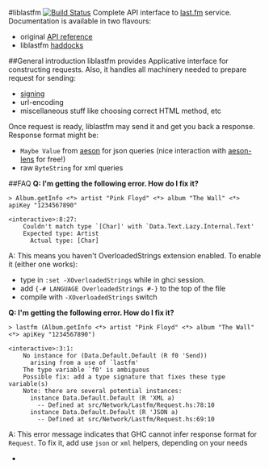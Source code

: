 #liblastfm [![Build Status](https://secure.travis-ci.org/supki/haskell-liblastfm.png?branch=develop)](http://travis-ci.org/supki/haskell-liblastfm)
Complete API interface to [last.fm][1] service.  
Documentation is available in two flavours:
  * original [API reference][2]
  * liblastfm [haddocks][3]

##General introduction
liblastfm provides Applicative interface for constructing requests. Also, it handles all machinery needed to prepare request for sending:
  * [signing][4]
  * url-encoding
  * miscellaneous stuff like choosing correct HTML method, etc

Once request is ready, liblastfm may send it and get you back a response.
Response format might be:
  * `Maybe Value` from [aeson][5] for json queries (nice interaction with [aeson-lens][6] for free!)
  * raw `ByteString` for xml queries

##FAQ
**Q: I'm getting the following error. How do I fix it?**
```
> Album.getInfo <*> artist "Pink Floyd" <*> album "The Wall" <*> apiKey "1234567890"

<interactive>:8:27:
    Couldn't match type `[Char]' with `Data.Text.Lazy.Internal.Text'
    Expected type: Artist
      Actual type: [Char]
```
A: This means you haven't OverloadedStrings extension enabled.
To enable it (either one works):
  * type in `:set -XOverloadedStrings` while in ghci session.
  * add `{-# LANGUAGE OverloadedStrings #-}` to the top of the file
  * compile with `-XOverloadedStrings` switch

**Q: I'm getting the following error. How do I fix it?**
```
> lastfm (Album.getInfo <*> artist "Pink Floyd" <*> album "The Wall" <*> apiKey "1234567890")

<interactive>:3:1:
    No instance for (Data.Default.Default (R f0 'Send))
      arising from a use of `lastfm'
    The type variable `f0' is ambiguous
    Possible fix: add a type signature that fixes these type variable(s)
    Note: there are several potential instances:
      instance Data.Default.Default (R 'XML a)
        -- Defined at src/Network/Lastfm/Request.hs:78:10
      instance Data.Default.Default (R 'JSON a)
        -- Defined at src/Network/Lastfm/Request.hs:69:10
```
A: This error message indicates that GHC cannot infer response format for `Request`. 
To fix it, add use `json` or `xml` helpers, depending on your needs

-

 [1]: http://www.lastfm.ru/
 [2]: http://www.lastfm.ru/api/intro
 [3]: http://supki.github.com/haskell-liblastfm/
 [4]: http://www.lastfm.ru/api/authspec#8
 [5]: http://hackage.haskell.org/package/aeson
 [6]: http://hackage.haskell.org/package/aeson-lens
